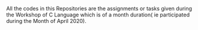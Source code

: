 All the codes in this Repositories are the assignments or tasks given during the Workshop of C Language which is of a month duration( ie participated during the Month of April 2020).
